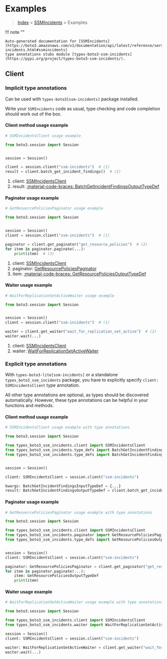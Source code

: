 # Examples

> [Index](../README.md) > [SSMIncidents](./README.md) > Examples

!!! note ""

    Auto-generated documentation for [SSMIncidents](https://boto3.amazonaws.com/v1/documentation/api/latest/reference/services/ssm-incidents.html#ssmincidents)
    type annotations stubs module [types-boto3-ssm-incidents](https://pypi.org/project/types-boto3-ssm-incidents/).

## Client

### Implicit type annotations

Can be used with `types-boto3[ssm-incidents]` package installed.

Write your `SSMIncidents` code as usual,
type checking and code completion should work out of the box.


#### Client method usage example

```python
# SSMIncidentsClient usage example

from boto3.session import Session


session = Session()

client = session.client("ssm-incidents")  # (1)
result = client.batch_get_incident_findings()  # (2)
```

1. client: [SSMIncidentsClient](./client.md)
2. result: [:material-code-braces: BatchGetIncidentFindingsOutputTypeDef](./type_defs.md#batchgetincidentfindingsoutputtypedef)



#### Paginator usage example

```python
# GetResourcePoliciesPaginator usage example

from boto3.session import Session


session = Session()
client = session.client("ssm-incidents")  # (1)

paginator = client.get_paginator("get_resource_policies")  # (2)
for item in paginator.paginate(...):
    print(item)  # (3)
```

1. client: [SSMIncidentsClient](./client.md)
2. paginator: [GetResourcePoliciesPaginator](./paginators.md#getresourcepoliciespaginator)
3. item: [:material-code-braces: GetResourcePoliciesOutputTypeDef](./type_defs.md#getresourcepoliciesoutputtypedef)



#### Waiter usage example

```python
# WaitForReplicationSetActiveWaiter usage example

from boto3.session import Session


session = Session()
client = session.client("ssm-incidents")  # (1)

waiter = client.get_waiter("wait_for_replication_set_active")  # (2)
waiter.wait(...)
```

1. client: [SSMIncidentsClient](./client.md)
2. waiter: [WaitForReplicationSetActiveWaiter](./waiters.md#waitforreplicationsetactivewaiter)


### Explicit type annotations

With `types-boto3-lite[ssm-incidents]`
or a standalone `types_boto3_ssm_incidents` package, you have to explicitly specify `client: SSMIncidentsClient` type annotation.

All other type annotations are optional, as types should be discovered automatically.
However, these type annotations can be helpful in your functions and methods.


#### Client method usage example

```python
# SSMIncidentsClient usage example with type annotations

from boto3.session import Session

from types_boto3_ssm_incidents.client import SSMIncidentsClient
from types_boto3_ssm_incidents.type_defs import BatchGetIncidentFindingsOutputTypeDef
from types_boto3_ssm_incidents.type_defs import BatchGetIncidentFindingsInputTypeDef


session = Session()

client: SSMIncidentsClient = session.client("ssm-incidents")

kwargs: BatchGetIncidentFindingsInputTypeDef = {...}
result: BatchGetIncidentFindingsOutputTypeDef = client.batch_get_incident_findings(**kwargs)
```



#### Paginator usage example

```python
# GetResourcePoliciesPaginator usage example with type annotations

from boto3.session import Session

from types_boto3_ssm_incidents.client import SSMIncidentsClient
from types_boto3_ssm_incidents.paginator import GetResourcePoliciesPaginator
from types_boto3_ssm_incidents.type_defs import GetResourcePoliciesOutputTypeDef


session = Session()
client: SSMIncidentsClient = session.client("ssm-incidents")

paginator: GetResourcePoliciesPaginator = client.get_paginator("get_resource_policies")
for item in paginator.paginate(...):
    item: GetResourcePoliciesOutputTypeDef
    print(item)
```



#### Waiter usage example

```python
# WaitForReplicationSetActiveWaiter usage example with type annotations

from boto3.session import Session

from types_boto3_ssm_incidents.client import SSMIncidentsClient
from types_boto3_ssm_incidents.waiter import WaitForReplicationSetActiveWaiter

session = Session()
client: SSMIncidentsClient = session.client("ssm-incidents")

waiter: WaitForReplicationSetActiveWaiter = client.get_waiter("wait_for_replication_set_active")
waiter.wait(...)
```


